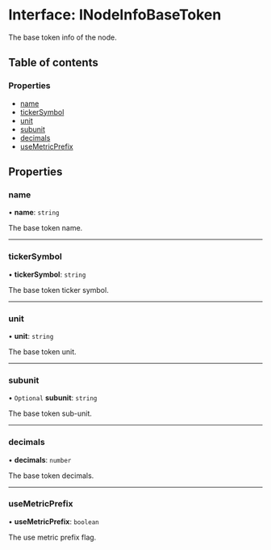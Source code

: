 # Interface: INodeInfoBaseToken

The base token info of the node.

## Table of contents

### Properties

- [name](INodeInfoBaseToken.md#name)
- [tickerSymbol](INodeInfoBaseToken.md#tickersymbol)
- [unit](INodeInfoBaseToken.md#unit)
- [subunit](INodeInfoBaseToken.md#subunit)
- [decimals](INodeInfoBaseToken.md#decimals)
- [useMetricPrefix](INodeInfoBaseToken.md#usemetricprefix)

## Properties

### name

• **name**: `string`

The base token name.

___

### tickerSymbol

• **tickerSymbol**: `string`

The base token ticker symbol.

___

### unit

• **unit**: `string`

The base token unit.

___

### subunit

• `Optional` **subunit**: `string`

The base token sub-unit.

___

### decimals

• **decimals**: `number`

The base token decimals.

___

### useMetricPrefix

• **useMetricPrefix**: `boolean`

The use metric prefix flag.
